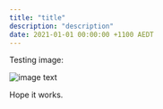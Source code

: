 ```yaml
---
title: "title"
description: "description"
date: 2021-01-01 00:00:00 +1100 AEDT
---
```


Testing image:

![image text](https://static.swedenborg.com.au/images/sbtb-cover.jpg "a title")

Hope it works.